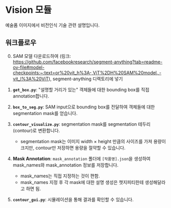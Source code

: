 # Vision 모듈

예술품 이미지에서 비전인식 기술 관련 설명입니다.

## 워크플로우
0. SAM 모델 다운로드하여 (링크: https://github.com/facebookresearch/segment-anything?tab=readme-ov-file#model-checkpoints:~:text=or%20vit_h%3A-,ViT%2DH%20SAM%20model.,-vit_l%3A%20ViT), segment-anything 디렉토리에 넣기

1. **`get_box.py`**: "설명할 거리가 있는" 객체들에 대한 bounding box를 직접 annotation합니다.

2. **`box_to_seg.py`**: SAM input으로 bounding box를 전달하여 객체들에 대한 segmentation mask를 얻습니다.

3. **`contour_visualize.py`**: segmentation mask를 segmentation 테두리(contour)로 변환합니다. 
   - segmentation mask는 이미지 width × height 만큼의 사이즈를 가져 용량이 크지만, contour만 저장하면 용량을 절약할 수 있습니다.

4. **Mask Annotation**: `mask_annotation` 폴더에 `[작품명].json`을 생성하여 mask_names와 mask_annotation 정보를 저장합니다.
   - mask_names는 직접 지정하는 것이 편함.
   - mask_names 지정 후 각 mask에 대한 설명 생성은 챗지피티한테 생성해달라고 하면 됨.

5. **`contour_gui.py`**: 시뮬레이션을 통해 결과를 확인할 수 있습니다. 